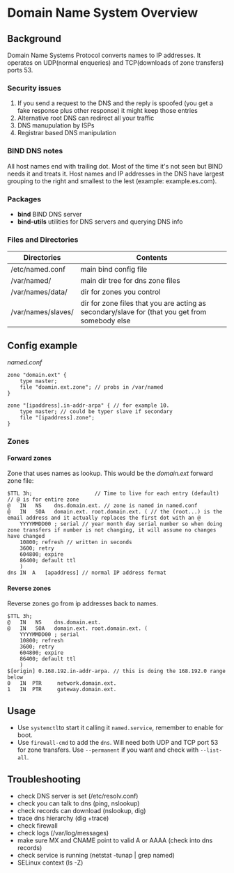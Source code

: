 # Domain Name System Overview

## Background
Domain Name Systems Protocol converts names to IP addresses. It operates on UDP(normal enqueries) and TCP(downloads of zone transfers) ports 53.

### Security issues
1. If you send a request to the DNS and the reply is spoofed (you get a fake response plus other response) it might keep those entries
2. Alternative root DNS can redirect all your traffic
3. DNS manupulation by ISPs
4. Registrar based DNS manipulation

### BIND DNS notes
All host names end with trailing dot. Most of the time it's not seen but BIND needs it and treats it.
Host names and IP addresses in the DNS have largest grouping to the right and smallest to the lest (example: example.es.com).

### Packages
- **bind** BIND DNS server
- **bind-utils** utilities for DNS servers and querying DNS info

### Files and Directories
| Directories | Contents |
|----|----|
|/etc/named.conf | main bind config file|
|/var/named/ | main dir tree for dns zone files|
|/var/names/data/ | dir for zones you control|
|/var/names/slaves/ | dir for zone files that you are acting as secondary/slave for (that you get from somebody else|

## Config example
_named.conf_
```
zone "domain.ext" {
    type master;
    file "doamin.ext.zone"; // probs in /var/named
}

zone "[ipaddress].in-addr-arpa" { // for example 10.
    type master; // could be typer slave if secondary
    file "[ipaddress].zone";
}
```

### Zones
#### Forward zones
Zone that uses names as lookup. This would be the _domain.ext_ forward zone file:
```
$TTL 3h;                    // Time to live for each entry (default)
// @ is for entire zone
@   IN   NS    dns.domain.ext. // zone is named in named.conf
@   IN   SOA   domain.ext. root.domain.ext. ( // the (root...) is the email address and it actually replaces the first dot with an @
    YYYYMMDD00 ; serial // year month day serial number so when doing zone transfers if number is not changing, it will assume no changes have changed
    10800; refresh // written in seconds
    3600; retry
    604800; expire
    86400; default ttl
    )
dns IN  A   [apaddress] // normal IP address format
```
  
#### Reverse zones
Reverse zones go from ip addresses back to names.
```
$TTL 3h;                   
@   IN   NS    dns.domain.ext.
@   IN   SOA   domain.ext. root.domain.ext. ( 
    YYYYMMDD00 ; serial
    10800; refresh
    3600; retry
    604800; expire
    86400; default ttl
    )
$[origin] 0.168.192.in-addr-arpa. // this is doing the 168.192.0 range below
0   IN  PTR     network.domain.ext.
1   IN  PTR     gateway.domain.ext.
```

## Usage
- Use `systemctl`to start it calling it `named.service`, remember to enable for boot.
- Use `firewall-cmd` to add the `dns`. Will need both UDP and TCP port 53 for zone transfers. Use `--permanent` if you want and check with `--list-all`.

## Troubleshooting
- check DNS server is set (/etc/resolv.conf)
- check you can talk to dns (ping, nslookup)
- check records can download (nslookup, dig)
- trace dns hierarchy (dig +trace)
- check firewall
- check logs (/var/log/messages)
- make sure MX and CNAME point to valid A or AAAA (check into dns records)
- check service is running (netstat -tunap | grep named)
- SELinux context (ls -Z)